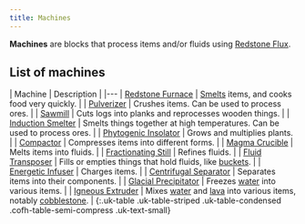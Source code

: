 ```yaml
---
title: Machines
---
```


**Machines** are blocks that process items and/or fluids using [Redstone
Flux](/docs/redstone-flux/).


List of machines
----------------

| Machine | Description |
|---
| [Redstone Furnace](/docs/thermal-expansion/machines/redstone-furnace/) | [Smelts](https://minecraft.gamepedia.com/Smelting) items, and cooks food very quickly. |
| [Pulverizer](/docs/thermal-expansion/machines/pulverizer/) | Crushes items. Can be used to process ores. |
| [Sawmill](/docs/thermal-expansion/machines/sawmill/) | Cuts logs into planks and reprocesses wooden things. |
| [Induction Smelter](/docs/thermal-expansion/machines/induction-smelter/) | Smelts things together at high temperatures. Can be used to process ores. |
| [Phytogenic Insolator](/docs/thermal-expansion/machines/phytogenic-insolator/) | Grows and multiplies plants. |
| [Compactor](/docs/thermal-expansion/machines/compactor/) | Compresses items into different forms. |
| [Magma Crucible](/docs/thermal-expansion/machines/magma-crucible/) | Melts items into fluids. |
| [Fractionating Still](/docs/thermal-expansion/machines/fractionating-still/) | Refines fluids. |
| [Fluid Transposer](/docs/thermal-expansion/machines/fluid-transposer/) | Fills or empties things that hold fluids, like [buckets](https://minecraft.gamepedia.com/Bucket). |
| [Energetic Infuser](/docs/thermal-expansion/machines/energetic-infuser/) | Charges items. |
| [Centrifugal Separator](/docs/thermal-expansion/machines/centrifugal-separator/) | Separates items into their components. |
| [Glacial Precipitator](/docs/thermal-expansion/machines/glacial-precipitator/) | Freezes [water](https://minecraft.gamepedia.com/Water) into various items. |
| [Igneous Extruder](/docs/thermal-expansion/machines/igneous-extruder/) | Mixes [water](https://minecraft.gamepedia.com/Water) and [lava](https://minecraft.gamepedia.com/Lava) into various items, notably [cobblestone](https://minecraft.gamepedia.com/Cobblestone). |
{:.uk-table .uk-table-striped .uk-table-condensed .cofh-table-semi-compress .uk-text-small}

